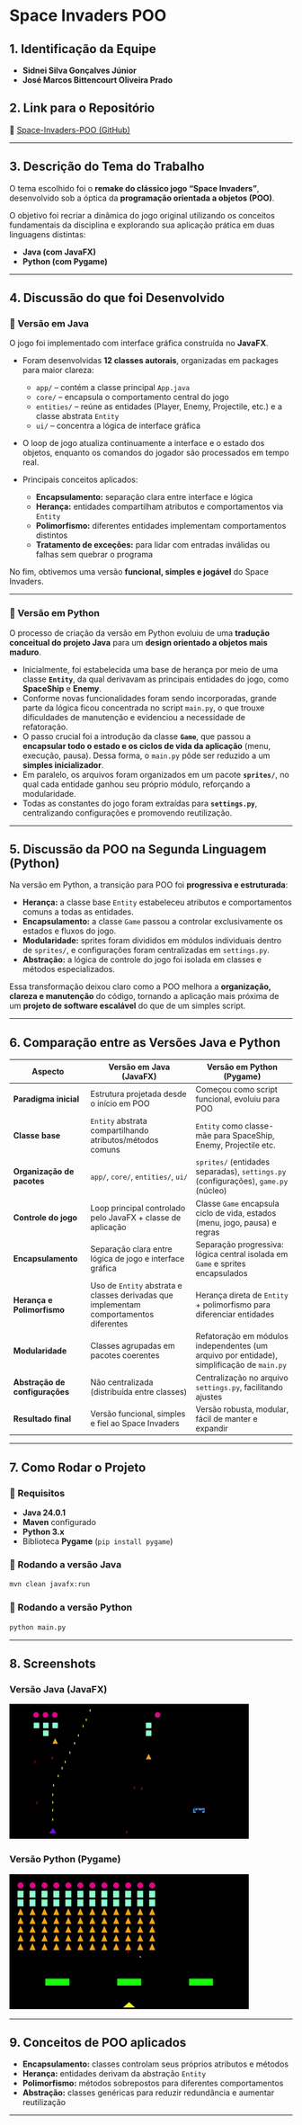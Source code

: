 # Space Invaders POO

## 1. Identificação da Equipe

* **Sidnei Silva Gonçalves Júnior**
* **José Marcos Bittencourt Oliveira Prado**

## 2. Link para o Repositório

🔗 [Space-Invaders-POO (GitHub)](https://github.com/SidneiJunior21/Space-Invaders-POO)

---

## 3. Descrição do Tema do Trabalho

O tema escolhido foi o **remake do clássico jogo “Space Invaders”**, desenvolvido sob a óptica da **programação orientada a objetos (POO)**.

O objetivo foi recriar a dinâmica do jogo original utilizando os conceitos fundamentais da disciplina e explorando sua aplicação prática em duas linguagens distintas:

* **Java (com JavaFX)**
* **Python (com Pygame)**

---

## 4. Discussão do que foi Desenvolvido

### 🔹 Versão em Java

O jogo foi implementado com interface gráfica construída no **JavaFX**.

* Foram desenvolvidas **12 classes autorais**, organizadas em packages para maior clareza:

  * `app/` – contém a classe principal `App.java`
  * `core/` – encapsula o comportamento central do jogo
  * `entities/` – reúne as entidades (Player, Enemy, Projectile, etc.) e a classe abstrata `Entity`
  * `ui/` – concentra a lógica de interface gráfica

* O loop de jogo atualiza continuamente a interface e o estado dos objetos, enquanto os comandos do jogador são processados em tempo real.

* Principais conceitos aplicados:

  * **Encapsulamento:** separação clara entre interface e lógica
  * **Herança:** entidades compartilham atributos e comportamentos via `Entity`
  * **Polimorfismo:** diferentes entidades implementam comportamentos distintos
  * **Tratamento de exceções:** para lidar com entradas inválidas ou falhas sem quebrar o programa

No fim, obtivemos uma versão **funcional, simples e jogável** do Space Invaders.

---

### 🔹 Versão em Python

O processo de criação da versão em Python evoluiu de uma **tradução conceitual do projeto Java** para um **design orientado a objetos mais maduro**.

* Inicialmente, foi estabelecida uma base de herança por meio de uma classe **`Entity`**, da qual derivavam as principais entidades do jogo, como **SpaceShip** e **Enemy**.
* Conforme novas funcionalidades foram sendo incorporadas, grande parte da lógica ficou concentrada no script `main.py`, o que trouxe dificuldades de manutenção e evidenciou a necessidade de refatoração.
* O passo crucial foi a introdução da classe **`Game`**, que passou a **encapsular todo o estado e os ciclos de vida da aplicação** (menu, execução, pausa). Dessa forma, o `main.py` pôde ser reduzido a um **simples inicializador**.
* Em paralelo, os arquivos foram organizados em um pacote **`sprites/`**, no qual cada entidade ganhou seu próprio módulo, reforçando a modularidade.
* Todas as constantes do jogo foram extraídas para **`settings.py`**, centralizando configurações e promovendo reutilização.

---

## 5. Discussão da POO na Segunda Linguagem (Python)

Na versão em Python, a transição para POO foi **progressiva e estruturada**:

* **Herança:** a classe base `Entity` estabeleceu atributos e comportamentos comuns a todas as entidades.
* **Encapsulamento:** a classe `Game` passou a controlar exclusivamente os estados e fluxos do jogo.
* **Modularidade:** sprites foram divididos em módulos individuais dentro de `sprites/`, e configurações foram centralizadas em `settings.py`.
* **Abstração:** a lógica de controle do jogo foi isolada em classes e métodos especializados.

Essa transformação deixou claro como a POO melhora a **organização, clareza e manutenção** do código, tornando a aplicação mais próxima de um **projeto de software escalável** do que de um simples script.

---

## 6. Comparação entre as Versões Java e Python

| Aspecto                        | Versão em Java (JavaFX)                                                                | Versão em Python (Pygame)                                                                  |
| ------------------------------ | -------------------------------------------------------------------------------------- | ------------------------------------------------------------------------------------------ |
| **Paradigma inicial**          | Estrutura projetada desde o início em POO                                              | Começou como script funcional, evoluiu para POO                                            |
| **Classe base**                | `Entity` abstrata compartilhando atributos/métodos comuns                              | `Entity` como classe-mãe para SpaceShip, Enemy, Projectile etc.                            |
| **Organização de pacotes**     | `app/`, `core/`, `entities/`, `ui/`                                                    | `sprites/` (entidades separadas), `settings.py` (configurações), `game.py` (núcleo)        |
| **Controle do jogo**           | Loop principal controlado pelo JavaFX + classe de aplicação                            | Classe `Game` encapsula ciclo de vida, estados (menu, jogo, pausa) e regras                |
| **Encapsulamento**             | Separação clara entre lógica de jogo e interface gráfica                               | Separação progressiva: lógica central isolada em `Game` e sprites encapsulados             |
| **Herança e Polimorfismo**     | Uso de `Entity` abstrata e classes derivadas que implementam comportamentos diferentes | Herança direta de `Entity` + polimorfismo para diferenciar entidades                       |
| **Modularidade**               | Classes agrupadas em pacotes coerentes                                                 | Refatoração em módulos independentes (um arquivo por entidade), simplificação de `main.py` |
| **Abstração de configurações** | Não centralizada (distribuída entre classes)                                           | Centralização no arquivo `settings.py`, facilitando ajustes                                |
| **Resultado final**            | Versão funcional, simples e fiel ao Space Invaders                                     | Versão robusta, modular, fácil de manter e expandir                                        |

---

## 7. Como Rodar o Projeto

### 🔹 Requisitos

* **Java 24.0.1**
* **Maven** configurado
* **Python 3.x**
* Biblioteca **Pygame** (`pip install pygame`)

### 🔹 Rodando a versão Java

```bash
mvn clean javafx:run
```

### 🔹 Rodando a versão Python

```bash
python main.py
```

---

## 8. Screenshots

### Versão Java (JavaFX)

![JavaFX Screenshot](docs/gifs/javafx.gif)

### Versão Python (Pygame)

![Pygame Screenshot](docs/gifs/python.gif)

---

## 9. Conceitos de POO aplicados

* **Encapsulamento:** classes controlam seus próprios atributos e métodos
* **Herança:** entidades derivam da abstração `Entity`
* **Polimorfismo:** métodos sobrepostos para diferentes comportamentos
* **Abstração:** classes genéricas para reduzir redundância e aumentar reutilização

---